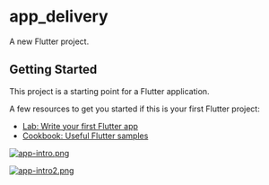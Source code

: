 # app_delivery

A new Flutter project.

## Getting Started

This project is a starting point for a Flutter application.

A few resources to get you started if this is your first Flutter project:

- [Lab: Write your first Flutter app](https://flutter.dev/docs/get-started/codelab)
- [Cookbook: Useful Flutter samples](https://flutter.dev/docs/cookbook)

[![app-intro.png](https://i.postimg.cc/x1hTjTXF/app-intro.png)](https://postimg.cc/RW1zXmQc)

[![app-intro2.png](https://i.postimg.cc/fbdWVnXW/app-intro2.png)](https://postimg.cc/Ff9X66Dw)
